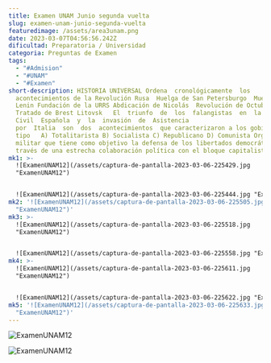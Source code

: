 ```yaml
---
title: Examen UNAM Junio segunda vuelta
slug: examen-unam-junio-segunda-vuelta
featuredimage: /assets/area3unam.png
date: 2023-03-07T04:56:56.242Z
dificultad: Preparatoria / Universidad
categoria: Preguntas de Examen
tags:
  - "#Admision"
  - "#UNAM"
  - "#Examen"
short-description: HISTORIA UNIVERSAL Ordena  cronológicamente  los
  acontecimientos de la Revolución Rusa  Huelga de San Petersburgo  Muerte de
  Lenin Fundación de la URRS Abdicación de Nicolás  Revolución de Octubre
  Tratado de Brest Litovsk   El  triunfo  de  los  falangistas  en  la  Guerra
  Civil  Española  y  la  invasión  de  Asistencia
  por  Italia  son  dos  acontecimientos  que caracterizaron a los gobiernos de
  tipo   A) Totalitarista B) Socialista C) Republicano D) Comunista Organización
  militar que tiene como objetivo la defensa de los libertados democráticos a
  través de una estrecha colaboración política con el bloque capitalist
mk1: >-
  ![ExamenUNAM12](/assets/captura-de-pantalla-2023-03-06-225429.jpg
  "ExamenUNAM12")


  ![ExamenUNAM12](/assets/captura-de-pantalla-2023-03-06-225444.jpg "ExamenUNAM12")
mk2: '![ExamenUNAM12](/assets/captura-de-pantalla-2023-03-06-225505.jpg
  "ExamenUNAM12")'
mk3: >-
  ![ExamenUNAM12](/assets/captura-de-pantalla-2023-03-06-225518.jpg
  "ExamenUNAM12")


  ![ExamenUNAM12](/assets/captura-de-pantalla-2023-03-06-225558.jpg "ExamenUNAM12")
mk4: >-
  ![ExamenUNAM12](/assets/captura-de-pantalla-2023-03-06-225611.jpg
  "ExamenUNAM12")


  ![ExamenUNAM12](/assets/captura-de-pantalla-2023-03-06-225622.jpg "ExamenUNAM12")
mk5: '![ExamenUNAM12](/assets/captura-de-pantalla-2023-03-06-225633.jpg
  "ExamenUNAM12")'
---
```

![ExamenUNAM12](/assets/captura-de-pantalla-2023-03-06-225644.jpg "ExamenUNAM12")

![ExamenUNAM12](/assets/captura-de-pantalla-2023-03-06-225546.jpg "ExamenUNAM12")